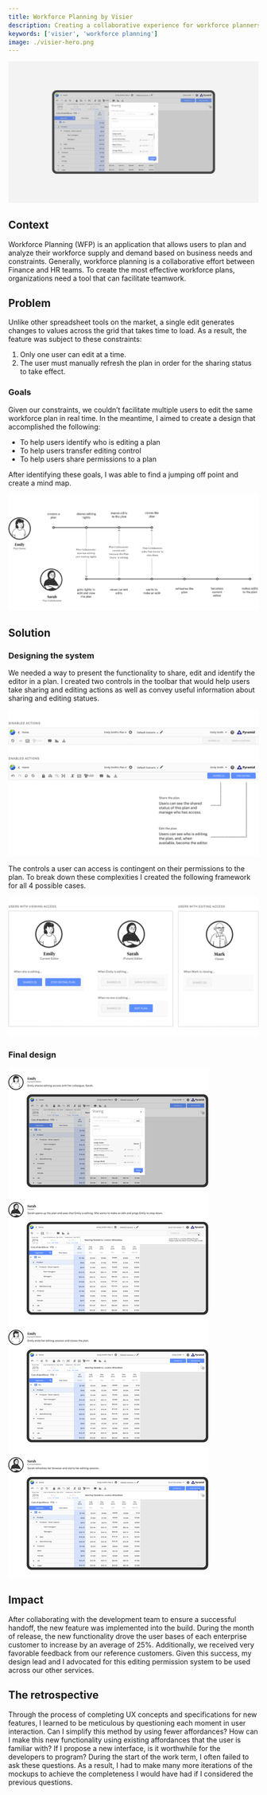 ```yaml
---
title: Workforce Planning by Visier
description: Creating a collaborative experience for workforce planners.
keywords: ['visier', 'workforce planning']
image: ./visier-hero.png
---
```


<ProjectHeading title='Workforce Planning by Visier' abstract='Facilitating collaboration for businesses to analyse their workforce' borderBottom huge />

<ProjectSection>
  <ProjectInfo title='Timeline' abstract='Launched Fall 2016' />
  <ProjectInfo title='Role' abstract='I designed and iterated on numerous features in the application while reporting directly to the design lead of the product. ' />
  <ProjectInfo title='Role' abstract='As a UX designer, I worked with developers, my product manager, and design lead to create a new feature that helps multiple users to edit the same plan. ' />
</ProjectSection>

![The user interface of Visier's Workforce Planning platform](./visier-hero.jpg)

## Context

Workforce Planning (WFP) is an application that allows users to plan and analyze their workforce supply and demand based on business needs and constraints. Generally, workforce planning is a collaborative effort between Finance and HR teams. To create the most effective workforce plans, organizations need a tool that can facilitate teamwork.

## Problem

Unlike other spreadsheet tools on the market, a single edit generates changes to values across the grid that takes time to load. As a result, the feature was subject to these constraints:

1. Only one user can edit at a time.
2. The user must manually refresh the plan in order for the sharing status to take effect.

### Goals

Given our constraints, we couldn’t facilitate multiple users to edit the same workforce plan in real time. In the meantime, I aimed to create a design that accomplished the following:

- To help users identify who is editing a plan
- To help users transfer editing control
- To help users share permissions to a plan

After identifying these goals, I was able to find a jumping off point and create a mind map.

![Mapping out user decisions and software behavior helps to break down complexity](./visier-mindmap.png)

## Solution

### Designing the system

We needed a way to present the functionality to share, edit and identify the editor in a plan. I created two controls in the toolbar that would help users take sharing and editing actions as well as convey useful information about sharing and editing statues.

![These controls help users take sharing and editing actions while conveying useful information about sharing and editing statues.](./visier-controls-breakdown.png)

The controls a user can access is contingent on their permissions to the plan. To break down these complexities I created the following framework for all 4 possible cases.

![Based on their permissions and the status of the plan, a user might see their toolbar in 4 different ways.](./visier-sketch-states.png)

### Final design

![My design helped multiple users edit a plan within our technical constraints by establishing a clear transfer of editing control to users.](./visier-how-it-works.png)

## Impact

After collaborating with the development team to ensure a successful handoff, the new feature was implemented into the build. During the month of release, the new functionality drove the user bases of each enterprise customer to increase by an average of 25%. Additionally, we received very favorable feedback from our reference customers. Given this success, my design lead and I advocated for this editing permission system to be used across our other services.

## The retrospective

Through the process of completing UX concepts and specifications for new features, I learned to be meticulous by questioning each moment in user interaction. Can I simplify this method by using fewer affordances? How can I make this new functionality using existing affordances that the user is familiar with? If I propose a new interface, is it worthwhile for the developers to program? During the start of the work term, I often failed to ask these questions. As a result, I had to make many more iterations of the mockups to achieve the completeness I would have had if I considered the previous questions.
